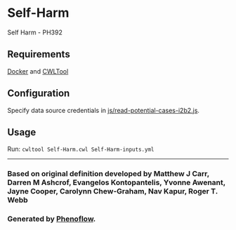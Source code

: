 # Self-Harm

Self Harm - PH392

## Requirements

[Docker](https://docs.docker.com/install/) and [CWLTool](https://github.com/common-workflow-language/cwltool#install)

## Configuration

Specify data source credentials in [js/read-potential-cases-i2b2.js](js/read-potential-cases-i2b2.js).

## Usage

Run: `cwltool Self-Harm.cwl Self-Harm-inputs.yml`

***

### Based on original definition developed by Matthew J Carr, Darren M Ashcrof, Evangelos Kontopantelis, Yvonne Awenant, Jayne Cooper, Carolynn Chew-Graham, Nav Kapur, Roger T. Webb
### Generated by [Phenoflow](https://kclhi.org/phenoflow).
